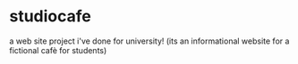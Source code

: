 # studiocafe
a web site project i've done for university! (its an informational website for a fictional cafè for students)
